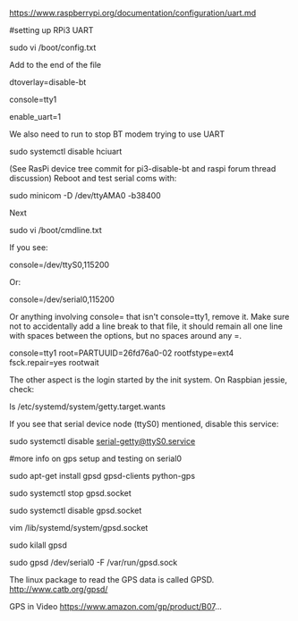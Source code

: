 
https://www.raspberrypi.org/documentation/configuration/uart.md


#setting up RPi3 UART


sudo vi /boot/config.txt


Add to the end of the file

dtoverlay=disable-bt

console=tty1

enable_uart=1




We also need to run to stop BT modem trying to use UART

  sudo systemctl disable hciuart

(See RasPi device tree commit for pi3-disable-bt and raspi forum thread discussion)
Reboot and test serial coms with:

  sudo minicom -D /dev/ttyAMA0 -b38400


Next

  sudo vi /boot/cmdline.txt

If you see:

  console=/dev/ttyS0,115200 

Or:

  console=/dev/serial0,115200 



Or anything involving console= that isn't console=tty1, remove it. Make sure not to accidentally add a line break to that file, it should remain all one line with spaces between the options, but no spaces around any =.

console=tty1 root=PARTUUID=26fd76a0-02 rootfstype=ext4 fsck.repair=yes rootwait



The other aspect is the login started by the init system. On Raspbian jessie, check:


ls /etc/systemd/system/getty.target.wants


If you see that serial device node (ttyS0) mentioned, disable this service:


sudo systemctl disable serial-getty@ttyS0.service







#more info on gps setup and testing on serial0

sudo apt-get install gpsd gpsd-clients python-gps

sudo systemctl stop gpsd.socket

sudo systemctl disable gpsd.socket

vim /lib/systemd/system/gpsd.socket

sudo kilall gpsd

sudo gpsd /dev/serial0 -F /var/run/gpsd.sock

The linux package to read the GPS data is called GPSD.
http://www.catb.org/gpsd/

GPS in Video
https://www.amazon.com/gp/product/B07...






